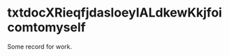 txtdocXRieqfjdasloeyIALdkewKkjfoicomtomyself
============================================

Some record for work.
